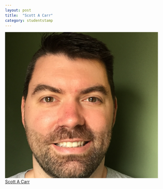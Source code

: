 ```yaml
---
layout: post
title:  "Scott A Carr"
category: studentstamp
---
```

<a href="http://scottandrewcarr.com/">
  <img src="assets/ScottCarr.jpg" alt="Scott A Carr">
  <span class="student-name">Scott A Carr</span>
</a>
